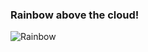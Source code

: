 ### Rainbow above the cloud!
![Rainbow](http://oh131rp9k.bkt.clouddn.com/image/drawing/484582533451780047.jpg)
